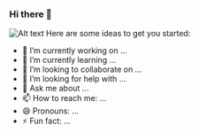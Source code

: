 ### Hi there 👋
![Alt text](https://e0.365dm.com/22/10/768x432/virat-kohli-india-t20-world-cup_5940506.jpg?20221023141202)
Here are some ideas to get you started:

- 🔭 I’m currently working on ...
- 🌱 I’m currently learning ...
- 👯 I’m looking to collaborate on ...
- 🤔 I’m looking for help with ...
- 💬 Ask me about ...
- 📫 How to reach me: ...
- 😄 Pronouns: ...
- ⚡ Fun fact: ...
